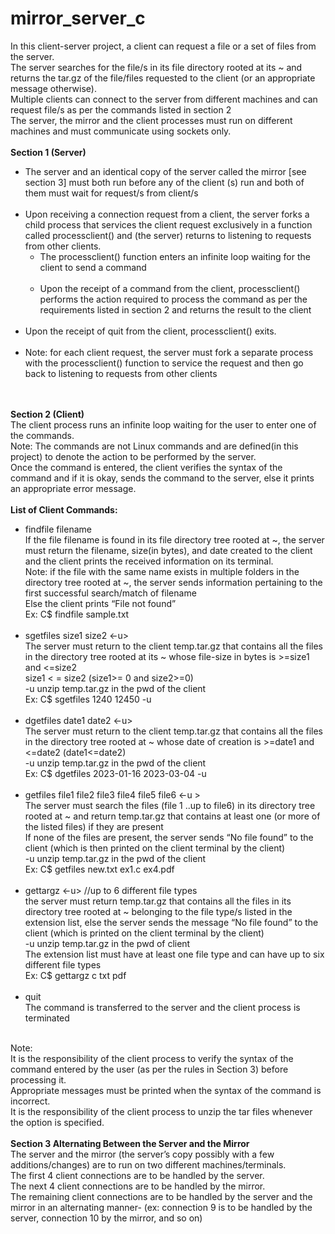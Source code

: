 # mirror_server_c

In this client-server project, a client can request a file or a set of files from the server.<br />
The server searches for the file/s in its file directory rooted at its ~ and returns the tar.gz of the
file/files requested to the client (or an appropriate message otherwise).<br />
Multiple clients can connect to the server from different machines and can request file/s as
per the commands listed in section 2<br />
The server, the mirror and the client processes must run on different machines and
must communicate using sockets only.<br /><br />
<strong>Section 1 (Server)</strong><br />
    <ul>
    <li>The server and an identical copy of the server called the mirror [see section 3] must
        both run before any of the client (s) run and both of them must wait for request/s
        from client/s</li><br />
    <li>Upon receiving a connection request from a client, the server forks a child process
        that services the client request exclusively in a function called processclient() and
        (the server) returns to listening to requests from other clients.<br />
        <ul>
        <li>The processclient() function enters an infinite loop waiting for the client to
            send a command</li><br />
        <li>Upon the receipt of a command from the client, processclient() performs the
            action required to process the command as per the requirements listed in
            section 2 and returns the result to the client</li><br />
        </ul>
    </li>
    <li>Upon the receipt of quit from the client, processclient() exits.</li><br />
    <li>Note: for each client request, the server must fork a separate process with the
        processclient() function to service the request and then go back to listening to
        requests from other clients</li><br />
    </ul><br />
<strong>Section 2 (Client)</strong><br />
    The client process runs an infinite loop waiting for the user to enter one of the commands.<br />
    Note: The commands are not Linux commands and are defined(in this project) to denote the
    action to be performed by the server.<br />
    Once the command is entered, the client verifies the syntax of the command and if it is okay,
    sends the command to the server, else it prints an appropriate error message.<br /><br />
    <strong>List of Client Commands:</strong><br />
    <ul>
        <li>findfile filename<br />
            If the file filename is found in its file directory tree rooted at ~, the server must
            return the filename, size(in bytes), and date created to the client and the
            client prints the received information on its terminal.<br />
            Note: if the file with the same name exists in multiple folders in the
            directory tree rooted at ~, the server sends information pertaining to
            the first successful search/match of filename<br />
            Else the client prints “File not found”<br />
            Ex: C$ findfile sample.txt</li><br />
        <li>sgetfiles size1 size2 <-u><br />
            The server must return to the client temp.tar.gz that contains all the files in
            the directory tree rooted at its ~ whose file-size in bytes is >=size1 and <=size2<br />
            size1 < = size2 (size1>= 0 and size2>=0)<br />
            -u unzip temp.tar.gz in the pwd of the client<br />
            Ex: C$ sgetfiles 1240 12450 -u</li><br />
        <li>dgetfiles date1 date2 <-u><br />
            The server must return to the client temp.tar.gz that contains all the files in the
            directory tree rooted at ~ whose date of creation is >=date1 and <=date2
            (date1<=date2)<br />
            -u unzip temp.tar.gz in the pwd of the client<br />
            Ex: C$ dgetfiles 2023-01-16 2023-03-04 -u</li><br />
        <li>getfiles file1 file2 file3 file4 file5 file6 <-u ><br />
            The server must search the files (file 1 ..up to file6) in its directory tree rooted
            at ~ and return temp.tar.gz that contains at least one (or more of the listed
            files) if they are present<br />
            If none of the files are present, the server sends “No file found” to the client
            (which is then printed on the client terminal by the client)<br />
            -u unzip temp.tar.gz in the pwd of the client<br />
            Ex: C$ getfiles new.txt ex1.c ex4.pdf</li><br />
        <li>gettargz <extension list> <-u> //up to 6 different file types<br />
            the server must return temp.tar.gz that contains all the files in its directory tree
            rooted at ~ belonging to the file type/s listed in the extension list, else the
            server sends the message “No file found” to the client (which is printed on the
            client terminal by the client)<br />
            -u unzip temp.tar.gz in the pwd of client<br />
            The extension list must have at least one file type and can have up to six
            different file types<br />
            Ex: C$ gettargz c txt pdf</li><br />
        <li>quit<br />
            The command is transferred to the server and the client process is terminated</li><br />
    </ul>
    Note:<br />
    It is the responsibility of the client process to verify the syntax of the command
    entered by the user (as per the rules in Section 3) before processing it.<br />
    Appropriate messages must be printed when the syntax of the command is
    incorrect.<br />
    It is the responsibility of the client process to unzip the tar files whenever the option
    is specified.<br /><br />
    <strong>Section 3 Alternating Between the Server and the Mirror</strong><br />
    The server and the mirror (the server’s copy possibly with a few
    additions/changes) are to run on two different machines/terminals.<br />
    The first 4 client connections are to be handled by the server.<br />
    The next 4 client connections are to be handled by the mirror.<br />
    The remaining client connections are to be handled by the server and the
    mirror in an alternating manner- (ex: connection 9 is to be handled by the
    server, connection 10 by the mirror, and so on)<br />
